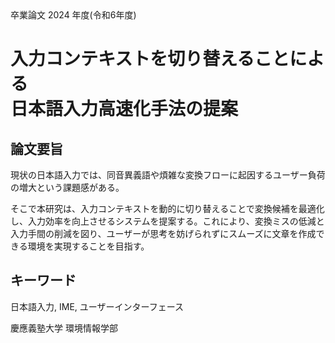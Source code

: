 <div class="center mb-[100px]">
    卒業論⽂ 2024 年度(令和6年度)
</div>

<h1 class="center mb-[100px]">
    入力コンテキストを切り替えることによる<br>日本語入力高速化手法の提案
</h1>

## 論文要旨

現状の日本語入力では、同音異義語や煩雑な変換フローに起因するユーザー負荷の増大という課題感がある。

そこで本研究は、入力コンテキストを動的に切り替えることで変換候補を最適化し、入力効率を向上させるシステムを提案する。これにより、変換ミスの低減と入力手間の削減を図り、ユーザーが思考を妨げられずにスムーズに文章を作成できる環境を実現することを目指す。

<div class="mt-[50px]"></div>

## キーワード

日本語入力, IME, ユーザーインターフェース

<div class="mt-[100px]">
慶應義塾⼤学 環境情報学部
</div>

